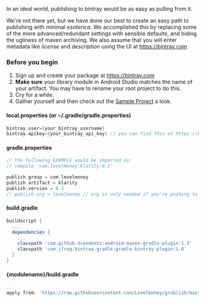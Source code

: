 In an ideal world, publishing to bintray would be as easy as pulling from it.

We're not there yet, but we have done our best to create an easy path to publishing with minimal _esoterica_. We accomplished this by replacing some of the more advanced/redundant settings with sensible defaults, and hiding the ugliness of maven archiving. We also assume that you will enter metadata like _license_ and _description_ using the UI at https://bintray.com

### Before you begin
1. Sign up and create your package at https://bintray.com
2. **Make sure** your library module in Android Studio matches the name of your artifact. You may have to rename your root project to do this.
3. Cry for a while.
4. Gather yourself and then check out the [Sample Project](https://github.com/Levelmoney/grublish/tree/master/grublish-sample) a look.

#### local.properties (or ~/.gradle/gradle.properties)
```gradle
bintray.user={your_bintray_username}
bintray.apikey={your_bintray_api_key} // you can find this at https://bintray.com/profile/edit
```

#### gradle.properties
```gradle
// the following EXAMPLE would be imported as:
// compile 'com.levelmoney:klarity:0.2'

publish.group = com.levelmoney
publish.artifact = klarity
publish.version = 0.2
// publish.org = levelmoney // org is only needed if you're pushing to a team.
```

#### build.gradle
```gradle
buildscript {
  ...
  dependencies {
    ...
    classpath 'com.github.dcendents:android-maven-gradle-plugin:1.3'
    classpath 'com.jfrog.bintray.gradle:gradle-bintray-plugin:1.6'
  }
}
```

#### {modulename}/build.gradle
```gradle
...
apply from: 'https://raw.githubusercontent.com/Levelmoney/grublish/master/gradle/module.gradle'
```
